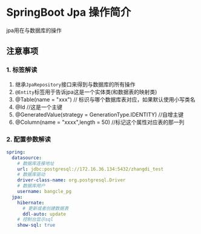 # SpringBoot Jpa 操作简介

jpa用在与数据库的操作

## 注意事项

### 1. 标签解读
1. 继承`JpaRepository`接口来得到与数据库的所有操作
2. `@Entity`标签用于告诉jpa这是一个实体类(和数据表的映射类)
3. @Table(name = "xxx") // 标识与哪个数据库表对应，如果默认使用小写类名
4. @Id //这是一个主键
5. @GeneratedValue(strategy = GenerationType.IDENTITY) //自增主键
6. @Column(name = "xxxx",length = 50) //标记这个属性对应表的那一列

### 2. 配置参数解读
```yaml
spring:
  datasource:
    # 数据库连接地址
    url: jdbc:postgresql://172.16.36.134:5432/zhangdi_test
    # 数据库驱动
    driver-class-name: org.postgresql.Driver
    # 数据库用户
    username: bangcle_pg
  jpa:
    hibernate:
      # 更新或者创建数据表
      ddl-auto: update
    # 控制台显示sql
    show-sql: true

```